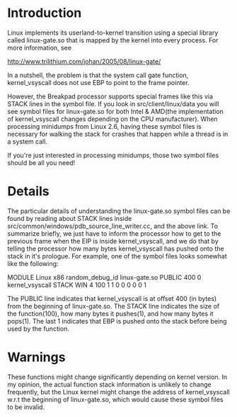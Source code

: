 # Introduction #

Linux implements its userland-to-kernel transition using a special library called linux-gate.so that is mapped by the kernel into every process.  For more information, see

http://www.trilithium.com/johan/2005/08/linux-gate/

In a nutshell, the problem is that the system call gate function, kernel\_vsyscall does not use EBP to point to the frame pointer.

However, the Breakpad processor supports special frames like this via STACK lines in the symbol file.  If you look in src/client/linux/data you will see symbol files for linux-gate.so for both Intel & AMD(the implementation of kernel\_vsyscall changes depending on the CPU manufacturer).  When processing minidumps from Linux 2.6, having these symbol files is necessary for walking the stack for crashes that happen while a thread is in a system call.

If you're just interested in processing minidumps, those two symbol files should be all you need!

# Details #

The particular details of understanding the linux-gate.so symbol files can be found by reading about STACK lines inside src/common/windows/pdb\_source\_line\_writer.cc, and the above link.  To summarize briefly, we just have to inform the processor how to get to the previous frame when the EIP is inside kernel\_vsyscall, and we do that by telling the processor how many bytes kernel\_vsyscall has pushed onto the stack in it's prologue.  For example, one of the symbol files looks somewhat like the following:

MODULE Linux x86 random\_debug\_id linux-gate.so
PUBLIC 400 0 kernel\_vsyscall
STACK WIN 4 100 1 1 0 0 0 0 0 1

The PUBLIC line indicates that kernel\_vsyscall is at offset 400 (in bytes) from the beginning of linux-gate.so.  The STACK line indicates the size of the function(100), how many bytes it pushes(1), and how many bytes it pops(1).  The last 1 indicates that EBP is pushed onto the stack before being used by the function.

# Warnings #

These functions might change significantly depending on kernel version.  In my opinion, the actual function stack information is unlikely to change frequently, but the Linux kernel might change the address of kernel\_vsyscall w.r.t the beginning of linux-gate.so, which would cause these symbol files to be invalid.